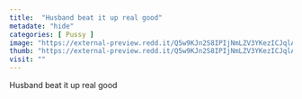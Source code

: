 ```yaml
---
title:  "Husband beat it up real good"
metadate: "hide"
categories: [ Pussy ]
image: "https://external-preview.redd.it/Q5w9KJn2S8IPIjNmLZV3YKezICJqlAHtfGeauS0jUz0.jpg?auto=webp&s=1fe756e53b85e8e79568dc246633594dba6c50ce"
thumb: "https://external-preview.redd.it/Q5w9KJn2S8IPIjNmLZV3YKezICJqlAHtfGeauS0jUz0.jpg?width=1080&crop=smart&auto=webp&s=d4317d9c6b259fb2c822665de821cf3d2af6e406"
visit: ""
---
```

Husband beat it up real good
